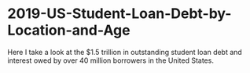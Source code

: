 # 2019-US-Student-Loan-Debt-by-Location-and-Age
Here I take a look at the $1.5 trillion in outstanding student loan debt and interest owed by over 40 million borrowers in the United States.
